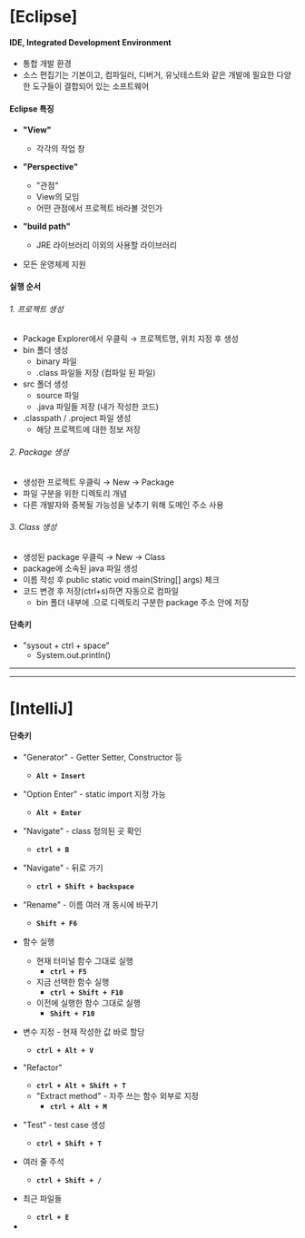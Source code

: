 # [Eclipse]



#### IDE, Integrated Development Environment

- 통합 개발 환경
- 소스 편집기는 기본이고, 컴파일러, 디버거, 유닛테스트와 같은 개발에 필요한 다양한 도구들이 결합되어 있는 소프트웨어



#### Eclipse 특징

- **"View"**
  - 각각의 작업 창

- **"Perspective"**
  - "관점"
  - View의 모임
  - 어떤 관점에서 프로젝트 바라볼 것인가
  
- **"build path"**
  - JRE 라이브러리 이외의 사용할 라이브러리

- 모든 운영체제 지원



#### 실행 순서



###### 1. 프로젝트 생성

- Package Explorer에서 우클릭 → 프로젝트명, 위치 지정 후 생성
- bin 폴더 생성
  - binary 파일
  - .class 파일들 저장 (컴파일 된 파일)
- src 폴더 생성
  - source 파일
  - .java 파일들 저장 (내가 작성한 코드)
- .classpath / .project 파일 생성
  - 해당 프로젝트에 대한 정보 저장



###### 2. Package 생성

- 생성한 프로젝트 우클릭 → New → Package
- 파일 구분을 위한 디렉토리 개념
- 다른 개발자와 중복될 가능성을 낮추기 위해 도메인 주소 사용 



###### 3. Class 생성

- 생성된 package 우클릭 → New → Class
- package에 소속된 java 파일 생성
- 이름 작성 후 public static void main(String[] args) 체크
- 코드 변경 후 저장(ctrl+s)하면 자동으로 컴파일
  - bin 폴더 내부에 .으로 디렉토리 구분한 package 주소 안에 저장



#### 단축키

- "sysout + ctrl + space"
  - System.out.println()

---

---



# [IntelliJ]



#### 단축키

- "Generator" - Getter Setter, Constructor 등
  
  - **`Alt + Insert`**
  
  

- "Option Enter" - static import 지정 가능
  - **`Alt + Enter`**

  

- "Navigate" - class 정의된 곳 확인
  - **`ctrl + B`**

  

- "Navigate" - 뒤로 가기
  - **`ctrl + Shift + backspace`**

  

- "Rename" - 이름 여러 개 동시에 바꾸기
  - **`Shift + F6`**

  

- 함수 실행
  - 현재 터미널 함수 그대로 실행
    - **`ctrl + F5`**
  - 지금 선택한 함수 실행
    - **`ctrl + Shift + F10`**
  - 이전에 실행한 함수 그대로 실행
    - **`Shift + F10`**

  

- 변수 지정 - 현재 작성한 값 바로 할당
  - **`ctrl + Alt + V`**

  

- "Refactor"
  - **`ctrl + Alt + Shift + T`**
  - "Extract method" - 자주 쓰는 함수 외부로 지정
    - **`ctrl + Alt + M`**

  

- "Test" - test case 생성
  - **`ctrl + Shift + T`**

  

- 여러 줄 주석

  - **`ctrl + Shift + /`**

  

- 최근 파일들

  - **`ctrl + E`**

  

- 

